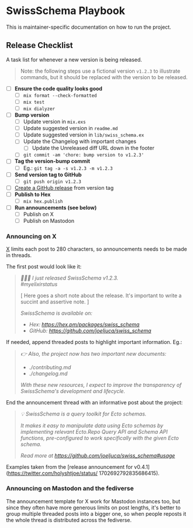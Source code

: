 # SwissSchema Playbook

This is maintainer-specific documentation on how to run the project.

## Release Checklist

A task list for whenever a new version is being released.

> Note: the following steps use a fictional version `v1.2.3` to illustrate commands, but it should be replaced with the version to be released.

- [ ] **Ensure the code quality looks good**
  - [ ] `mix format --check-formatted`
  - [ ] `mix test`
  - [ ] `mix dialyzer`
- [ ] **Bump version**
  - [ ] Update version in `mix.exs`
  - [ ] Update suggested version in `readme.md`
  - [ ] Update suggested version in `lib/swiss_schema.ex`
  - [ ] Update the Changelog with important changes
    - [ ] Update the Unreleased diff URL down in the footer
  - [ ] `git commit -am 'chore: bump version to v1.2.3'`
- [ ] **Tag the version-bump commit**
  - [ ] Eg.: `git tag -a -s v1.2.3 -m v1.2.3`
- [ ] **Send version tag to GitHub**
  - [ ] `git push origin v1.2.3`
- [ ] [Create a GitHub release](https://github.com/joeljuca/swiss_schema/releases/new) from version tag
- [ ] **Publish to Hex**
  - [ ] `mix hex.publish`
- [ ] **Run announcements (see below)**
  - [ ] Publish on X
  - [ ] Publish on Mastodon

### Announcing on X

[X](https://x.com) limits each post to 280 characters, so announcements needs to be made in threads.

The first post would look like it:

> _🧙🏻‍♂️ I just released SwissSchema v1.2.3._  
> _#myelixirstatus_
>
> [ Here goes a short note about the release. It's important to write a succint and assertive note. ]
>
> _SwissSchema is available on:_
>
> - _Hex: https://hex.pm/packages/swiss_schema_
> - _GitHub: https://github.com/joeljuca/swiss_schema_

If needed, append threaded posts to highlight important information. Eg.:

> _👉 Also, the project now has two important new documents:_
>
> - _./contributing.md_
> - _./changelog.md_
>
> _With these new resources, I expect to improve the transparency of SwissSchema's development and lifecycle._

End the announcement thread with an informative post about the project:

> _💡 SwissSchema is a query toolkit for Ecto schemas._
>
> _It makes it easy to manipulate data using Ecto schemas by implementing relevant Ecto.Repo Query API and Schema API functions, pre-configured to work specifically with the given Ecto schema._
>
> _Read more at https://github.com/joeljuca/swiss_schema#usage_

Examples taken from the [release announcement for v0.4.1](https://twitter.com/holyshtjoe/status/ 1702692792835686415).

### Announcing on Mastodon and the fediverse

The announcement template for X work for Mastodon instances too, but since they often have more generous limits on post lengths, it's better to group multiple threaded posts into a bigger one, so when people reposts it the whole thread is distributed across the fediverse.

